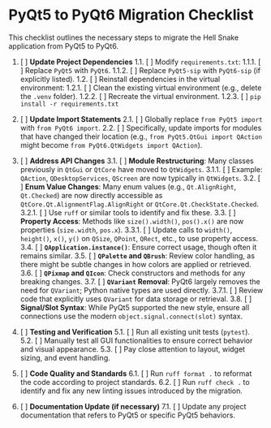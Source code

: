 # PyQt5 to PyQt6 Migration Checklist

This checklist outlines the necessary steps to migrate the Hell Snake application from PyQt5 to PyQt6.

1.  [ ] **Update Project Dependencies**
    1.1. [ ] Modify `requirements.txt`:
        1.1.1. [ ] Replace `PyQt5` with `PyQt6`.
        1.1.2. [ ] Replace `PyQt5-sip` with `PyQt6-sip` (if explicitly listed).
    1.2. [ ] Reinstall dependencies in the virtual environment:
        1.2.1. [ ] Clean the existing virtual environment (e.g., delete the `.venv` folder).
        1.2.2. [ ] Recreate the virtual environment.
        1.2.3. [ ] `pip install -r requirements.txt`

2.  [ ] **Update Import Statements**
    2.1. [ ] Globally replace `from PyQt5 import` with `from PyQt6 import`.
    2.2. [ ] Specifically, update imports for modules that have changed their location (e.g., `from PyQt5.QtGui import QAction` might become `from PyQt6.QtWidgets import QAction`).

3.  [ ] **Address API Changes**
    3.1. [ ] **Module Restructuring**: Many classes previously in `QtGui` or `QtCore` have moved to `QtWidgets`.
        3.1.1. [ ] Example: `QAction`, `QDesktopServices`, `QScreen` are now typically in `QtWidgets`.
    3.2. [ ] **Enum Value Changes**: Many enum values (e.g., `Qt.AlignRight`, `Qt.Checked`) are now directly accessible as `QtCore.Qt.AlignmentFlag.AlignRight` or `QtCore.Qt.CheckState.Checked`.
        3.2.1. [ ] Use `ruff` or similar tools to identify and fix these.
    3.3. [ ] **Property Access**: Methods like `size().width()`, `pos().x()` are now properties (`size.width`, `pos.x`).
        3.3.1. [ ] Update calls to `width()`, `height()`, `x()`, `y()` on `QSize`, `QPoint`, `QRect`, etc., to use property access.
    3.4. [ ] **`QApplication.instance()`**: Ensure correct usage, though often it remains similar.
    3.5. [ ] **`QPalette` and `QBrush`**: Review color handling, as there might be subtle changes in how colors are applied or retrieved.
    3.6. [ ] **`QPixmap` and `QIcon`**: Check constructors and methods for any breaking changes.
    3.7. [ ] **`QVariant` Removal**: PyQt6 largely removes the need for `QVariant`; Python native types are used directly.
        3.7.1. [ ] Review code that explicitly uses `QVariant` for data storage or retrieval.
    3.8. [ ] **Signal/Slot Syntax**: While PyQt5 supported the new style, ensure all connections use the modern `object.signal.connect(slot)` syntax.

5.  [ ] **Testing and Verification**
    5.1. [ ] Run all existing unit tests (`pytest`).
    5.2. [ ] Manually test all GUI functionalities to ensure correct behavior and visual appearance.
    5.3. [ ] Pay close attention to layout, widget sizing, and event handling.

6.  [ ] **Code Quality and Standards**
    6.1. [ ] Run `ruff format .` to reformat the code according to project standards.
    6.2. [ ] Run `ruff check .` to identify and fix any new linting issues introduced by the migration.

7.  [ ] **Documentation Update (if necessary)**
    7.1. [ ] Update any project documentation that refers to PyQt5 or specific PyQt5 behaviors.